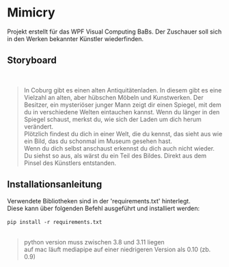 # Mimicry

Projekt erstellt für das WPF Visual Computing BaBs.
Der Zuschauer soll sich in den Werken bekannter Künstler wiederfinden.<br />
## Storyboard 
<br />

>In Coburg gibt es einen alten Antiquitätenladen. In diesem gibt es eine Vielzahl an alten, aber hübschen Möbeln und Kunstwerken.
>Der Besitzer, ein mysteriöser junger Mann zeigt dir einen Spiegel, mit dem du in verschiedene Welten eintauchen kannst. 
>Wenn du länger in den Spiegel schaust, merkst du, wie sich der Laden um dich herum verändert.<br />
>Plötzlich findest du dich in einer Welt, die du kennst, das sieht aus wie ein Bild, das du schonmal im Museum gesehen hast.<br />
>Wenn du dich selbst anschaust erkennst du dich auch nicht wieder. Du siehst so aus, als wärst du ein Teil des Bildes.
>Direkt aus dem Pinsel des Künstlers entstanden.

## Installationsanleitung
Verwendete Bibliotheken sind in der 'requirements.txt' hinterlegt.<br />
Diese kann über folgenden Befehl ausgeführt und installiert werden: <br /><br />
``pip install -r requirements.txt``<br /><br />
>python version muss zwischen 3.8 und 3.11 liegen<br />
>auf mac läuft mediapipe auf einer niedrigeren Version als 0.10 (zb. 0.9)